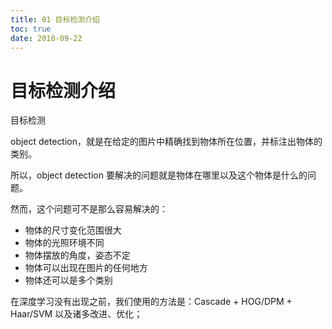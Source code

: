 ```yaml
---
title: 01 目标检测介绍
toc: true
date: 2018-09-22
---
```

# 目标检测介绍

目标检测

object detection，就是在给定的图片中精确找到物体所在位置，并标注出物体的类别。

所以，object detection 要解决的问题就是物体在哪里以及这个物体是什么的问题。


然而，这个问题可不是那么容易解决的：

- 物体的尺寸变化范围很大
- 物体的光照环境不同
- 物体摆放的角度，姿态不定
- 物体可以出现在图片的任何地方
- 物体还可以是多个类别


在深度学习没有出现之前，我们使用的方法是：Cascade + HOG/DPM + Haar/SVM 以及诸多改进、优化；
